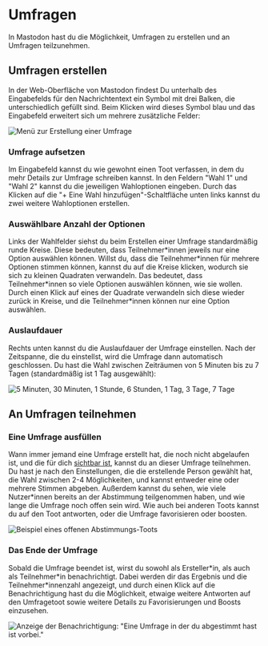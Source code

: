 # Umfragen
In Mastodon hast du die Möglichkeit, Umfragen zu erstellen und an Umfragen teilzunehmen.

## Umfragen erstellen
In der Web-Oberfläche von Mastodon findest Du unterhalb des Eingabefelds für den Nachrichtentext ein Symbol mit drei Balken, die unterschiedlich gefüllt sind. Beim Klicken wird dieses Symbol blau und das Eingabefeld erweitert sich um mehrere zusätzliche Felder:

![Menü zur Erstellung einer Umfrage](https://github.com/netzbegruenung/handbuch.gruene.social/raw/master/docs/toots/img/toot-polls.png)

### Umfrage aufsetzen
Im Eingabefeld kannst du wie gewohnt einen Toot verfassen, in dem du mehr Details zur Umfrage schreiben kannst.
In den Feldern "Wahl 1" und "Wahl 2" kannst du die jeweiligen Wahloptionen eingeben. Durch das Klicken auf die "+ Eine Wahl hinzufügen"-Schaltfläche unten links kannst du zwei weitere Wahloptionen erstellen.

### Auswählbare Anzahl der Optionen
Links der Wahlfelder siehst du beim Erstellen einer Umfrage standardmäßig runde Kreise. Diese bedeuten, dass Teilnehmer\*innen jeweils nur eine Option auswählen können. Willst du, dass die Teilnehmer\*innen für mehrere Optionen stimmen können, kannst du auf die Kreise klicken, wodurch sie sich zu kleinen Quadraten verwandeln. Das bedeutet, dass Teilnehmer\*innen so viele Optionen auswählen können, wie sie wollen. Durch einen Klick auf eines der Quadrate verwandeln sich diese wieder zurück in Kreise, und die Teilnehmer\*innen können nur eine Option auswählen.

### Auslaufdauer
Rechts unten kannst du die Auslaufdauer der Umfrage einstellen. Nach der Zeitspanne, die du einstellst, wird die Umfrage dann automatisch geschlossen. Du hast die Wahl zwischen Zeiträumen von 5 Minuten bis zu 7 Tagen (standardmäßig ist 1 Tag ausgewählt):

![5 Minuten, 30 Minuten, 1 Stunde, 6 Stunden, 1 Tag, 3 Tage, 7 Tage](https://github.com/netzbegruenung/handbuch.gruene.social/raw/master/docs/toots/img/toot-polls-expiration-date.png)

## An Umfragen teilnehmen

### Eine Umfrage ausfüllen
Wann immer jemand eine Umfrage erstellt hat, die noch nicht abgelaufen ist, und die für dich [sichtbar ist](visibility.md), kannst du an dieser Umfrage teilnehmen. Du hast je nach den Einstellungen, die die erstellende Person gewählt hat, die Wahl zwischen 2-4 Möglichkeiten, und kannst entweder eine oder mehrere Stimmen abgeben. Außerdem kannst du sehen, wie viele Nutzer\*innen bereits an der Abstimmung teilgenommen haben, und wie lange die Umfrage noch offen sein wird. Wie auch bei anderen Toots kannst du auf den Toot antworten, oder die Umfrage favorisieren oder boosten.

![Beispiel eines offenen Abstimmungs-Toots](https://github.com/netzbegruenung/handbuch.gruene.social/raw/master/docs/toots/img/toot-polls-open-poll-example.png)

### Das Ende der Umfrage
Sobald die Umfrage beendet ist, wirst du sowohl als Ersteller\*in, als auch als Teilnehmer\*in benachrichtigt. Dabei werden dir das Ergebnis und die Teilnehmer\*innenzahl angezeigt, und durch einen Klick auf die Benachrichtigung hast du die Möglichkeit, etwaige weitere Antworten auf den Umfragetoot sowie weitere Details zu Favorisierungen und Boosts einzusehen.

![Anzeige der Benachrichtigung: "Eine Umfrage in der du abgestimmt hast ist vorbei."](https://github.com/netzbegruenung/handbuch.gruene.social/raw/master/docs/toots/img/toot-polls-notification-ended.png)
